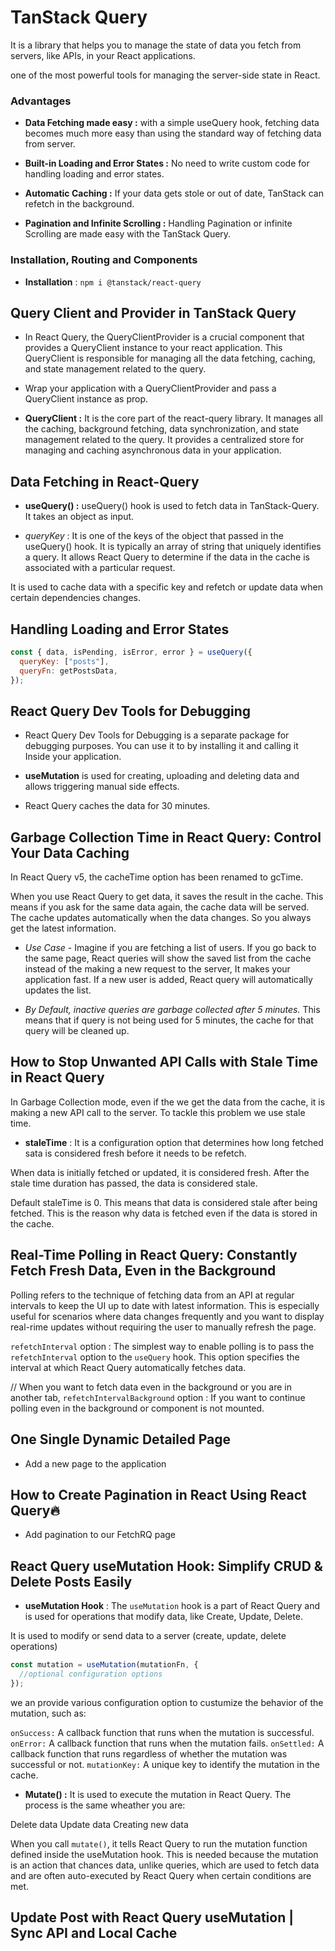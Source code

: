 # TanStack Query

It is a library that helps you to manage the state of data you fetch from servers, like APIs, in your React applications.

one of the most powerful tools for managing the server-side state in React.

### Advantages

- **Data Fetching made easy :** with a simple useQuery hook, fetching data becomes much more easy than using the standard way of fetching data from server.

- **Built-in Loading and Error States :** No need to write custom code for handling loading and error states.

- **Automatic Caching :** If your data gets stole or out of date, TanStack can refetch in the background.

- **Pagination and Infinite Scrolling :** Handling Pagination or infinite Scrolling are made easy with the TanStack Query.

### Installation, Routing and Components

- **Installation** : `npm i @tanstack/react-query`

## Query Client and Provider in TanStack Query

- In React Query, the QueryClientProvider is a crucial component that provides a QueryClient instance to your react application. This QueryClient is responsible for managing all the data fetching, caching, and state management related to the query.

- Wrap your application with a QueryClientProvider and pass a QueryClient instance as prop.

- **QueryClient :** It is the core part of the react-query library. It manages all the caching, background fetching, data synchronization, and state management related to the query. It provides a centralized store for managing and caching asynchronous data in your application.

## Data Fetching in React-Query

- **useQuery() :** useQuery() hook is used to fetch data in TanStack-Query. It takes an object as input.

- _queryKey_ : It is one of the keys of the object that passed in the useQuery() hook. It is typically an array of string that uniquely identifies a query. It allows React Query to determine if the data in the cache is associated with a particular request.

It is used to cache data with a specific key and refetch or update data when certain dependencies changes.

## Handling Loading and Error States

```javascript
const { data, isPending, isError, error } = useQuery({
  queryKey: ["posts"],
  queryFn: getPostsData,
});
```

## React Query Dev Tools for Debugging

* React Query Dev Tools for Debugging is a separate package for debugging purposes. You can use it to by installing it and calling it Inside your application. 

* **useMutation** is used for creating, uploading and deleting data and allows triggering manual side effects.

* React Query caches the data for 30 minutes.

## Garbage Collection Time in React Query: Control Your Data Caching

In React Query v5, the cacheTime option has been renamed to gcTime.

When you use React Query to get data, it saves the result in the cache. This means if you ask for the same data again, the cache data will be served. The cache updates automatically when the data changes. So you always get the latest information.

* *Use Case* - Imagine if you are fetching a list of users. If you go back to the same page, React queries will show the saved list from the cache instead of the making a new request to the server, It makes your application fast. If a new user is added, React query will automatically updates the list.

* *By  Default, inactive queries are garbage collected after 5 minutes.* This means that if query is not being used for 5 minutes, the cache for that query will be cleaned up.

## How to Stop Unwanted API Calls with Stale Time in React Query

In Garbage Collection mode, even if the we get the data from the cache, it is making a new API call to the server. To tackle this problem we use stale time.

* **staleTime** : It is a configuration option that determines how long fetched sata is considered fresh before it needs to be refetch.

When data is initially fetched or updated, it is considered fresh. After the stale time duration has passed, the data is considered stale. 

Default staleTime is 0. This means that data is considered stale after being fetched. This is the reason why data is fetched even if the data is stored in the cache.

## Real-Time Polling in React Query: Constantly Fetch Fresh Data, Even in the Background

Polling refers to the technique of fetching data from an API at regular intervals to keep the UI up to date with latest information. This is especially useful for scenarios where data changes frequently and you want to display real-rime updates without requiring the user to manually refresh the page.

`refetchInterval` option : The simplest way to enable polling is to pass the `refetchInterval` option to the `useQuery` hook. This option specifies the interval at which React Query automatically fetches data.

// When you want to fetch data even in the background or you are in another tab,
`refetchIntervalBackground` option : If you want to continue polling even in the background or component is not mounted.

## One Single Dynamic Detailed Page

* Add a new page to the application

## How to Create Pagination in React Using React Query🔥

* Add pagination to our FetchRQ page

## React Query useMutation Hook: Simplify CRUD & Delete Posts Easily

* **useMutation Hook** : The `useMutation` hook is a part of React Query and is used for operations that modify data, like Create, Update, Delete.

It is used to modify or send data to a server (create, update, delete operations)

```javascript
const mutation = useMutation(mutationFn, {
  //optional configuration options
});
```

we an provide various configuration option to custumize the behavior of the mutation, such as: 

`onSuccess:` A callback function that runs when the mutation is successful.
`onError:` A callback function that runs when the mutation fails.
`onSettled:` A callback function that runs regardless of whether the mutation was successful or not.
`mutationKey:` A unique key to identify the mutation in the cache.

* **Mutate() :** It is used to execute the mutation in React Query. The process is the same wheather you are: 

Delete data
Update data
Creating new data

When you call `mutate()`, it tells React Query to run the mutation function defined inside the useMutation hook. This is needed because the mutation is an action that chances data, unlike queries, which are used to fetch data and are often auto-executed by React Query when certain conditions are met.

## Update Post with React Query useMutation | Sync API and Local Cache